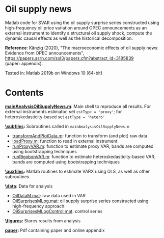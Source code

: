 # Oil supply news
Matlab code for SVAR using the oil supply surprise series constructed using high-frequency oil price variation around OPEC announcements as an external instrument to identify a structural oil supply shock, compute the dynamic causal effects as well as the historical decomposition.

**Reference**: Känzig (2020), "The macroeconomic effects of oil supply news: Evidence from OPEC announcements", https://papers.ssrn.com/sol3/papers.cfm?abstract_id=3185839 (paper+appendix).

Tested in: Matlab 2019b on Windows 10 (64-bit)

# Contents

**[mainAnalysisOilSupplyNews.m](mainAnalysisOilSupplyNews.m)**: Main shell to reproduce all results. For external instruments
estimator, set `estType = 'proxy'`; for heteroskedasticity-based set `estType = 'hetero'`

**[\subfiles](subfiles):** Subroutines called in `mainAnalysisOilSupplyNews.m`
- [transformAndPlotData.m](subfiles/transformAndPlotData.m): function to transform (and plot) raw data
- [loadProxy.m](subfiles/loadProxy.m): function to read in external instrument
- [runProxyVAR.m](subfiles/runProxyVAR.m): function to estimate proxy VAR; bands are computed using bootstrapping techniques
- [runRigobonVAR.m](subfiles/runRigobonVAR.m): function to estimate heteroskedasticity-based VAR; bands are computed using bootstrapping techniques

**[\auxfiles](auxfiles):** Matlab routines to estimate VARX using OLS, as well as other subroutines

**[\data](data):** Data for analysis
- [OilDataM.mat](data/OilDataM.mat): raw data used in VAR
- [OilSurprisesMLog.mat](data/OilSurprisesMLog.mat): oil supply surprise series constructed using high-frequency approach
- [OilSurprisesMLogControl.mat](data/OilSurprisesMLogControl.mat): control series 

**[\figures](figures):** Stores results from analysis


**[paper](figures):** Pdf containing paper and online appendix
